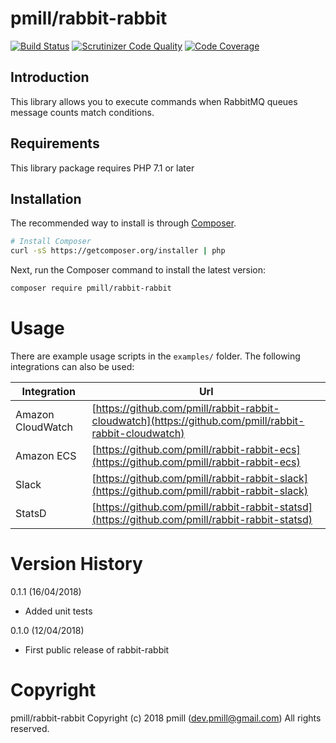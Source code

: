 # pmill/rabbit-rabbit

[![Build Status](https://scrutinizer-ci.com/g/pmill/rabbit-rabbit/badges/build.png?b=master)](https://scrutinizer-ci.com/g/pmill/rabbit-rabbit/build-status/master) [![Scrutinizer Code Quality](https://scrutinizer-ci.com/g/pmill/rabbit-rabbit/badges/quality-score.png?b=master)](https://scrutinizer-ci.com/g/pmill/rabbit-rabbit/?branch=master) [![Code Coverage](https://scrutinizer-ci.com/g/pmill/rabbit-rabbit/badges/coverage.png?b=master)](https://scrutinizer-ci.com/g/pmill/rabbit-rabbit/?branch=master)

## Introduction

This library allows you to execute commands when RabbitMQ queues message counts match conditions.

## Requirements

This library package requires PHP 7.1 or later

## Installation

The recommended way to install is through [Composer](http://getcomposer.org).

```bash
# Install Composer
curl -sS https://getcomposer.org/installer | php
```

Next, run the Composer command to install the latest version:

```bash
composer require pmill/rabbit-rabbit
```

# Usage

There are example usage scripts in the `examples/` folder. The following integrations can also be used:

| Integration                              | Url                                     |
|------------------------------------------|-----------------------------------------|
| Amazon CloudWatch                        | [https://github.com/pmill/rabbit-rabbit-cloudwatch](https://github.com/pmill/rabbit-rabbit-cloudwatch)
| Amazon ECS                               | [https://github.com/pmill/rabbit-rabbit-ecs](https://github.com/pmill/rabbit-rabbit-ecs)
| Slack                                    | [https://github.com/pmill/rabbit-rabbit-slack](https://github.com/pmill/rabbit-rabbit-slack)
| StatsD                                   | [https://github.com/pmill/rabbit-rabbit-statsd](https://github.com/pmill/rabbit-rabbit-statsd)

# Version History

0.1.1 (16/04/2018)

*   Added unit tests

0.1.0 (12/04/2018)

*   First public release of rabbit-rabbit


# Copyright

pmill/rabbit-rabbit
Copyright (c) 2018 pmill (dev.pmill@gmail.com) 
All rights reserved.